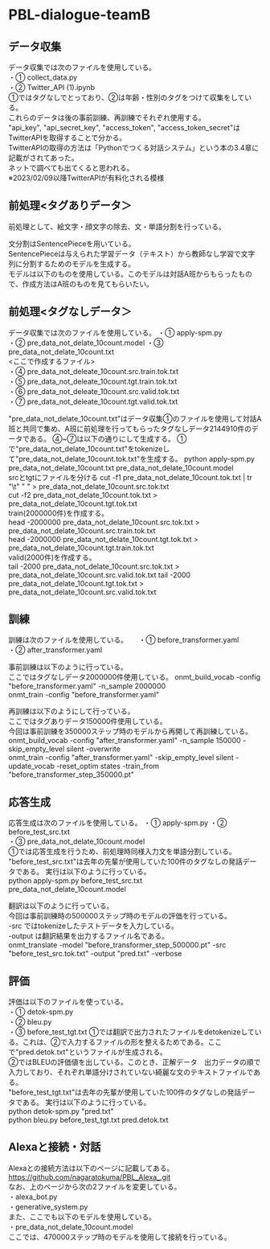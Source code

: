 # PBL-dialogue-teamB 

## データ収集
データ収集では次のファイルを使用している。  
・① collect_data.py  
・② Twitter_API (1).ipynb  
①ではタグなしでとっており、②は年齢・性別のタグをつけて収集をしている。  
これらのデータは後の事前訓練、再訓練でそれぞれ使用する。  
"api_key", "api_secret_key", "access_token", "access_token_secret"はTwitterAPIを取得することで分かる。  
TwitterAPIの取得の方法は「Pythonでつくる対話システム」という本の3.4章に記載がされてあった。  
ネットで調べても出てくると思われる。  
※2023/02/09以降TwitterAPIが有料化される模様  



## 前処理<タグありデータ＞
前処理として、絵文字・顔文字の除去、文・単語分割を行っている。  


文分割はSentencePieceを用いている。  
SentencePieceは与えられた学習データ（テキスト）から教師なし学習で文字列に分割するためのモデルを生成する。  
モデルは以下のものを使用している。このモデルは対話A班からもらったもので、作成方法はA班のものを見てもらいたい。  



## 前処理<タグなしデータ＞
データ収集では次のファイルを使用している。
・① apply-spm.py  
・② pre_data_not_delate_10count.model
・③ pre_data_not_delate_10count.txt  
<ここで作成するファイル>  
・④ pre_data_not_deleate_10count.src.train.tok.txt  
・⑤ pre_data_not_deleate_10count.tgt.train.tok.txt  
・⑥ pre_data_not_deleate_10count.src.valid.tok.txt  
・⑦ pre_data_not_deleate_10count.tgt.valid.tok.txt  
  
"pre_data_not_delate_10count.txt"はデータ収集①のファイルを使用して対話A班と共同で集め、A班に前処理を行ってもらったタグなしデータ2144910件のデータである。 
④~⑦は以下の通りにして生成する。
①で"pre_data_not_delate_10count.txt"をtokenizeして"pre_data_not_delate_10count.tok.txt"を生成する。
python apply-spm.py pre_data_not_delate_10count.txt pre_data_not_delate_10count.model  
srcとtgtにファイルを分ける
cut -f1 pre_data_not_delate_10count.tok.txt | tr "\t" " " >  pre_data_not_delate_10count.src.tok.txt  
cut -f2 pre_data_not_delate_10count.tok.txt > pre_data_not_delate_10count.tgt.tok.txt  
train(2000000件)を作成する。  
head -2000000 pre_data_not_delate_10count.src.tok.txt >  pre_data_not_delate_10count.src.train.tok.txt  
head -2000000 pre_data_not_delate_10count.tgt.tok.txt >  pre_data_not_delate_10count.tgt.train.tok.txt  
valid(2000件)を作成する。  
tail -2000 pre_data_not_delate_10count.src.tok.txt >  pre_data_not_delate_10count.src.valid.tok.txt
tail -2000 pre_data_not_delate_10count.tgt.tok.txt >  pre_data_not_delate_10count.src.valid.tok.txt



## 訓練
訓練は次のファイルを使用している。  　
・① before_transformer.yaml  
・② after_transformer.yaml  

事前訓練は以下のように行っている。  
ここではタグなしデータ2000000件使用している。
onmt_build_vocab -config "before_transformer.yaml" -n_sample 2000000  
onmt_train -config "before_transformer.yaml"

再訓練は以下のようにして行っている。  
ここではタグありデータ150000件使用している。  
今回は事前訓練を350000ステップ時のモデルから再開して再訓練している。  
onmt_build_vocab -config "after_transformer.yaml" -n_sample 150000 -skip_empty_level silent -overwrite  
onmt_train -config "after_transformer.yaml" -skip_empty_level silent -update_vocab -reset_optim states -train_from "before_transformer_step_350000.pt"  



## 応答生成
応答生成は次のファイルを使用している。
・① apply-spm.py
・② before_test_src.txt  
・③ pre_data_not_delate_10count.model  
①では応答生成を行うため、前処理時同様入力文を単語分割している。
"before_test_src.txt"は去年の先輩が使用していた100件のタグなしの発話データである。
実行は以下のように行っている。  
python apply-spm.py before_test_src.txt pre_data_not_delate_10count.model  

翻訳は以下のように行っている。  
今回は事前訓練時の500000ステップ時のモデルの評価を行っている。  
-src ではtokenizeしたテストデータを入力している。  
-output は翻訳結果を出力するファイル名である。  
onmt_translate -model "before_transformer_step_500000.pt" -src "before_test_src.tok.txt" -output "pred.txt"  -verbose  



## 評価
評価は以下のファイルを使っている。  
・① detok-spm.py  
・② bleu.py  
・③ before_test_tgt.txt
①では翻訳で出力されたファイルをdetokenizeしている。これは、②で入力するファイルの形を整えるためである。ここで"pred.detok.txt"というファイルが生成される。  
②ではBLEUの評価値を出している。このとき、正解データ　出力データの順で入力しており、それぞれ単語分けされていない綺麗な文のテキストファイルである。  
"before_test_tgt.txt"は去年の先輩が使用していた100件のタグなしの発話データである。 
実行は以下のように行っている。  
python detok-spm.py "pred.txt"  
python bleu.py before_test_tgt.txt pred.detok.txt  



## Alexaと接続・対話
Alexaとの接続方法は以下のページに記載してある。  
https://github.com/nagaratokuma/PBL_Alexa_.git  
なお、上のページから次の2ファイルを変更している。  
・alexa_bot.py  
・generative_system.py  
また、ここでも以下のモデルを使用している。  
・pre_data_not_delate_10count.model  
ここでは、470000ステップ時のモデルを使用して接続を行っている。
